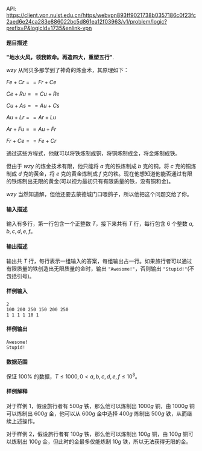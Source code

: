 API: https://client.vpn.nuist.edu.cn/https/webvpn893ff9021738b0357186c0f23fc2aed6e24ca283e886022bc5d861ea12f03963/v1/problem/logic?prefix=P&logicId=1735&enlink-vpn



#### 题目描述

**"地水火风，领我敕命。再造四大，重塑五行"**.

$wzy$ 从阿贝多那学到了神奇的炼金术，其原理如下：

$Fe + Cr == Fr +Ce$

$Ce + Ru == Cu +Re$

$Cu + As = = Au + Cs$

$Au+Lr==Ar+Lu$

$Ar+Fu==Au+Fr$

$Fr+Ce==Fe+Cr$

通过这些方程式，他就可以将铁炼制成铜，将铜炼制成金，将金炼制成铁。

但由于 $wzy$ 的炼金技术有限，他只能将 $a$ 克的铁炼制成 $b$ 克的铜，将 $c$ 克的铜炼制成 $d$ 克的黄金，将 $e$ 克的黄金炼制成 $f$ 克的铁。现在他想知道他能否通过有限的铁炼制出无限的黄金(可以视为最初只有有限质量的铁，没有铜和金)。

$wzy$ 当然知道解，但他还要去蒙德城门口喂鸽子，所以他把这个问题交给了你。

#### 输入描述

​输入有多行，第一行包含一个正整数 $T$，接下来共有 $T$ 行，每行包含 $6$ 个整数 $a,b,c,d,e,f$。

#### 输出描述

​输出共 $T$ 行，每行表示一组输入的答案，每组输出占一行。如果旅行者可以通过有限质量的铁创造出无限质量的金时，输出 `"Awesome!"`，否则输出 `"Stupid!"`(不包括引号)。

#### 样例输入

```
2
100 200 250 150 200 250
1 1 1 1 10 1
```

#### 样例输出

```
Awesome!
Stupid!
```
#### 数据范围
保证 $100\%$ 的数据，$T \le 1000,0<a,b,c,d,e,f \le 10^3$。

#### 样例解释

对于样例 $1$，假设旅行者有 $500g$ 铁，那么他可以炼制出 $1000g$ 铜，由 $1000g$ 铜可以炼制出 $600g$ 金，他可以从 $600g$ 金中选择 $400g$ 炼制出 $500g$ 铁，从而继续上述操作。

对于样例 $2$，假设旅行者有 $100g$ 铁，那么他可以炼制出 $100g$ 铜，由 $100g$ 铜可以炼制出 $100g$ 金，但此时的金最多仅能炼制 $10g$ 铁，所以无法获得无限的金。
